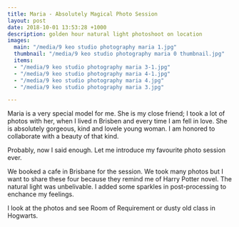 ```yaml
---
title: Maria - Absolutely Magical Photo Session
layout: post
date: 2018-10-01 13:53:28 +1000
description: golden hour natural light photoshoot on location
images:
  main: "/media/9 keo studio photography maria 1.jpg"
  thumbnail: "/media/9 keo studio photography maria 0 thumbnail.jpg"
  items:
  - "/media/9 keo studio photography maria 3-1.jpg"
  - "/media/9 keo studio photography maria 4-1.jpg"
  - "/media/9 keo studio photography maria 4.jpg"
  - "/media/9 keo studio photography maria 3.jpg"

---
```

Maria is a very special model for me. She is my close friend; I took a lot of photos with her, when I lived n Brisben and every time I am fell in love. She is absolutely gorgeous, kind and lovele young woman. I am honored to collaborate with a beauty of that kind. 

Probably, now I said enough. Let me introduce my favourite photo session ever.

We booked a cafe in Brisbane for the session. We took many photos but I want to share these four because they remind me of Harry Potter novel. The natural light was unbelivable. I added some sparkles in post-processing to enchance my feelings.

I look at the photos and see Room of Requirement or dusty old class in Hogwarts. 